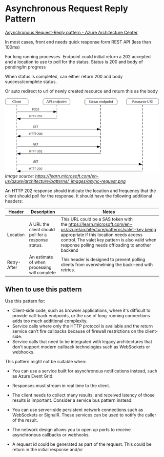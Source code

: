 # Asynchronous Request Reply Pattern

[Asynchronous Request-Reply pattern - Azure Architecture Center](https://learn.microsoft.com/en-us/azure/architecture/patterns/async-request-reply)

In most cases, front end needs quick response form REST API (less than 100ms)

For long running processes. Endpoint could initial return a 202 accepted and a location to use to poll for the status. Status is 200 and body of pending/in progress

When status is completed, can either return 200 and body success/complete status.

Or auto redirect to url of newly created resource and return this as the body

![polling](asynchronous-request-reply-pattern/polling.png)
*Image source: https://learn.microsoft.com/en-us/azure/architecture/patterns/_images/async-request.png*


An HTTP 202 response should indicate the location and frequency that the client should poll for the response. It should have the following additional headers:

| Header | Description | Notes |
| --- | --- | --- |
| Location | A URL the client should poll for a response status. | This URL could be a SAS token with the https://learn.microsoft.com/en-us/azure/architecture/patterns/valet-key being appropriate if this location needs access control. The valet key pattern is also valid when response polling needs offloading to another backend |
| Retry-After | An estimate of when processing will complete | This header is designed to prevent polling clients from overwhelming the back-end with retries. |

## **When to use this pattern**

Use this pattern for:

- Client-side code, such as browser applications, where it's difficult to provide call-back endpoints, or the use of long-running connections adds too much additional complexity.
- Service calls where only the HTTP protocol is available and the return service can't fire callbacks because of firewall restrictions on the client-side.
- Service calls that need to be integrated with legacy architectures that don't support modern callback technologies such as WebSockets or webhooks.

This pattern might not be suitable when:

- You can use a service built for asynchronous notifications instead, such as Azure Event Grid.
- Responses must stream in real time to the client.
- The client needs to collect many results, and received latency of those results is important. Consider a service bus pattern instead.
- You can use server-side persistent network connections such as WebSockets or SignalR. These services can be used to notify the caller of the result.
- The network design allows you to open up ports to receive asynchronous callbacks or webhooks.

- A request id could be generated as part of the request. This could be return in the initial response and/or